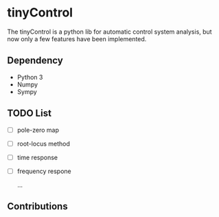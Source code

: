 # tinyControl
The tinyControl is a python lib for automatic control system analysis,
but now only a few features have been implemented.

## Dependency
+ Python 3
+ Numpy
+ Sympy

## TODO List
- [ ] pole-zero map
- [ ] root-locus method
- [ ] time response
- [ ] frequency respone
    
    ...

## Contributions

